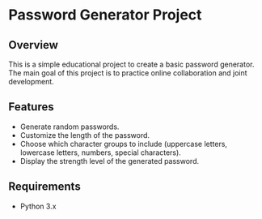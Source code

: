 # Password Generator Project

## Overview

This is a simple educational project to create a basic password generator. The main goal of this project is to practice online collaboration and joint development.

## Features

- Generate random passwords.
- Customize the length of the password.
- Choose which character groups to include (uppercase letters, lowercase letters, numbers, special characters).
- Display the strength level of the generated password.

## Requirements

- Python 3.x
